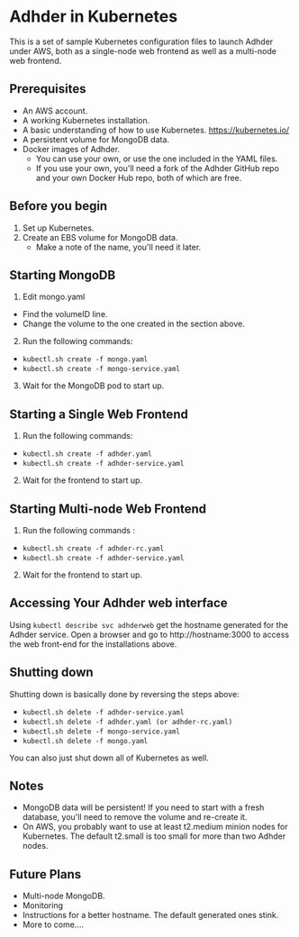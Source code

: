 # Adhder in Kubernetes
This is a set of sample Kubernetes configuration files to launch Adhder under AWS, both as a single-node web frontend as well as a multi-node web frontend.

## Prerequisites
* An AWS account.
* A working Kubernetes installation.
* A basic understanding of how to use Kubernetes. https://kubernetes.io/
* A persistent volume for MongoDB data.
* Docker images of Adhder.
  + You can use your own, or use the one included in the YAML files.
  + If you use your own, you'll need a fork of the Adhder GitHub repo and your own Docker Hub repo, both of which are free.

## Before you begin
1. Set up Kubernetes.
2. Create an EBS volume for MongoDB data.
   + Make a note of the name, you'll need it later.

## Starting MongoDB
1. Edit mongo.yaml
  + Find the volumeID line.
  + Change the volume to the one created in the section above.
2. Run the following commands:
  + `kubectl.sh create -f mongo.yaml`
  + `kubectl.sh create -f mongo-service.yaml`
3. Wait for the MongoDB pod to start up.

## Starting a Single Web Frontend

1. Run the following commands:
  + `kubectl.sh create -f adhder.yaml`
  + `kubectl.sh create -f adhder-service.yaml`
2. Wait for the frontend to start up.

## Starting Multi-node Web Frontend
1. Run the following commands :
  + `kubectl.sh create -f adhder-rc.yaml`
  + `kubectl.sh create -f adhder-service.yaml`
2. Wait for the frontend to start up.

## Accessing Your Adhder web interface
Using `kubectl describe svc adhderweb` get the hostname generated for the Adhder service. Open a browser and go to http://hostname:3000 to access the web front-end for the installations above.

## Shutting down
Shutting down is basically done by reversing the steps above:
+ `kubectl.sh delete -f adhder-service.yaml`
+ `kubectl.sh delete -f adhder.yaml (or adhder-rc.yaml)`
+ `kubectl.sh delete -f mongo-service.yaml`
+ `kubectl.sh delete -f mongo.yaml`

You can also just shut down all of Kubernetes as well.

## Notes
+ MongoDB data will be persistent! If you need to start with a fresh database, you'll need to remove the volume and re-create it.
+ On AWS, you probably want to use at least t2.medium minion nodes for Kubernetes. The default t2.small is too small for more than two Adhder nodes.

## Future Plans
+ Multi-node MongoDB.
+ Monitoring
+ Instructions for a better hostname. The default generated ones stink.
+ More to come....
